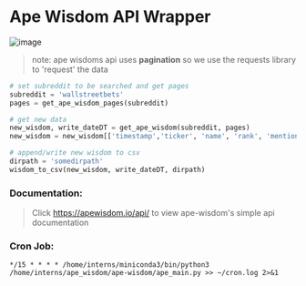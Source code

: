 # Ape Wisdom API Wrapper
![image](https://user-images.githubusercontent.com/64557487/135900885-7b48c43d-bac5-42fb-8a54-3c97bbad6856.png)

> note: ape wisdoms api uses **pagination** so we use the requests library to 'request' the data
```python
# set subreddit to be searched and get pages
subreddit = 'wallstreetbets'
pages = get_ape_wisdom_pages(subreddit)

# get new data
new_wisdom, write_dateDT = get_ape_wisdom(subreddit, pages)
new_wisdom = new_wisdom[['timestamp','ticker', 'name', 'rank', 'mentions','upvotes','rank_24h_ago', 'mentions_24h_ago']]

# append/write new wisdom to csv
dirpath = 'somedirpath'
wisdom_to_csv(new_wisdom, write_dateDT, dirpath)

```
### Documentation:
> Click https://apewisdom.io/api/ to view ape-wisdom's simple api documentation

### Cron Job:
```
*/15 * * * * /home/interns/miniconda3/bin/python3 /home/interns/ape_wisdom/ape-wisdom/ape_main.py >> ~/cron.log 2>&1

```
